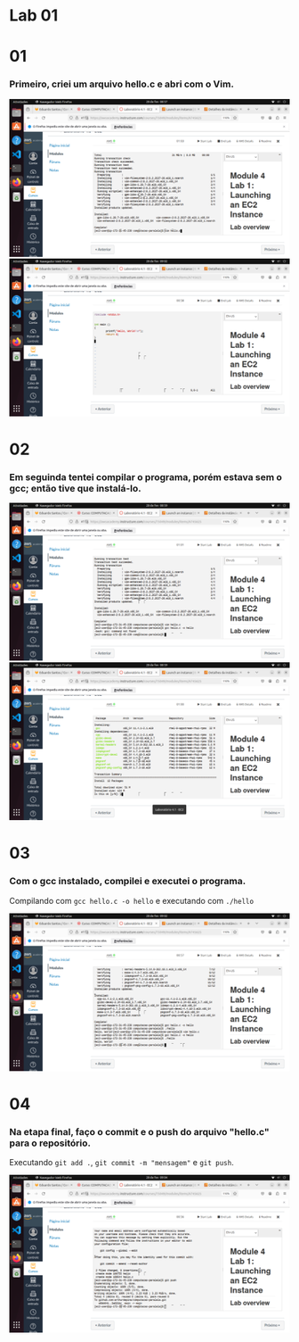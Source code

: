 # Lab 01

# 01
### Primeiro, criei um arquivo hello.c e abri com o Vim.

![Realizando o comando `vim hello.c` no terminal do AWS](01.png)
![Escrevendo o programa que exibe "Hello, World!" no terminal](02.png)

# 02
### Em seguinda tentei compilar o programa, porém estava sem o gcc; então tive que instalá-lo.

![Tentando compilar e recebendo um aviso de que o gcc não está instalado.](03.png)
![Instalando o gcc](04.png)

# 03
### Com o gcc instalado, compilei e executei o programa.
Compilando com `gcc hello.c -o hello` e executando com `./hello`

![Compilando com `gcc hello.c -o hello` e executando com `./hello`](05.png)

# 04
### Na etapa final, faço o commit e o push do arquivo "hello.c" para o repositório.
Executando `git add .`, `git commit -m "mensagem"` e `git push`.

![Executando `git add .`, `git commit -m "mensagem"` e `git push`.](06.png)
